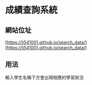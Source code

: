 # 成績查詢系統
## 網站位址
[https://li541001.github.io/search_data/](https://li541001.github.io/search_data/)
## 用法
輸入學生名稱下方會出現相應的學習狀況
